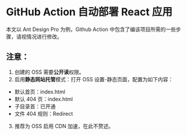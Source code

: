 # GitHub Action 自动部署 React 应用 

本文以 Ant Design Pro 为例，Github Action 中包含了编该项目所需的一些步骤，请视情况进行修改。

## 注意：

1. 创建的 OSS 需要**公开读**权限。
2. 启用**静态网站托管**模式：打开 OSS 设置-静态页面，配置为如下内容： 
* 默认首页：index.html
* 默认 404 页：index.html
* 子目录首：已开通
* 文件 404 规则：Redirect
3. 推荐为 OSS 启用 CDN 加速，在此不赘述。

